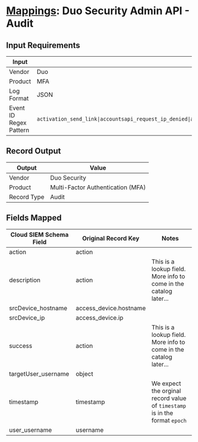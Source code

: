 # [Mappings](README.md): Duo Security Admin API - Audit

## Input Requirements

|Input|Value|
|-----|-----|
|Vendor|Duo|
|Product|MFA|
|Log Format|JSON|
|Event ID Regex Pattern|`activation_send_link\|accountsapi_request_ip_denied\|ad_sync_begin\|ad_sync_by_user_begin\|ad_sync_by_user_finish\|ad_sync_config_download\|ad_sync_failed\|ad_sync_finish\|admin_account_switch\|adminapi_request_ip_denied\|azure_sync_begin\|azure_sync_by_user_begin\|azure_sync_by_user_finish\|azure_sync_finish\|azure_sync_fail\|bypass_view\|hardtoken_resync\|integration_skey_view\|openldap_sync_begin\|openldap_sync_by_user_begin\|openldap_sync_by_user_finish\|openldap_sync_config_download\|openldap_sync_failed\|openldap_sync_finish\|resend_enroll_codes\|send_enroll_code\|user_bulk_activate\|user_bulk_enroll`|

## Record Output

|Output|Value|
|------|-----|
|Vendor|Duo Security|
|Product|Multi-Factor Authentication (MFA)|
|Record Type|Audit|

## Fields Mapped

|Cloud SIEM Schema Field|Original Record Key|Notes|
|-----------------------|-------------------|-----|
|action|action||
|description|action|This is a lookup field. More info to come in the catalog later...|
|srcDevice_hostname|access_device.hostname||
|srcDevice_ip|access_device.ip||
|success|action|This is a lookup field. More info to come in the catalog later...|
|targetUser_username|object||
|timestamp|timestamp|We expect the orginal record value of `timestamp` is in the format `epoch`|
|user_username|username||

